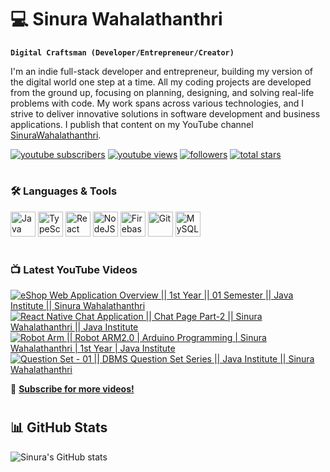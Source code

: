 # 💻 Sinura Wahalathanthri

**`Digital Craftsman (Developer/Entrepreneur/Creator)`**

I'm an indie full-stack developer and entrepreneur, building my version of the digital world one step at a time. All my coding projects are developed from the ground up, focusing on planning, designing, and solving real-life problems with code. My work spans across various technologies, and I strive to deliver innovative solutions in software development and business applications. I publish that content on my YouTube channel [SinuraWahalathanthri](https://www.youtube.com/@SinuraWahalathanthri).

   <p align="left">
      <a href="https://www.youtube.com/channel/UCf2AdxyhFLGE1DKcTnyefSw?sub_confirmation=1">
         <img alt="youtube subscribers" title="Subscribe to my YouTube channel" src="https://custom-icon-badges.demolab.com/youtube/channel/subscribers/UCf2AdxyhFLGE1DKcTnyefSw?color=%23E05D44&label=SUBSCRIBE&logo=video&logoColor=white&style=for-the-badge&labelColor=CE4630"/></a> 
      <a href="https://www.youtube.com/channel/UCf2AdxyhFLGE1DKcTnyefSw">
         <img alt="youtube views" title="YouTube views" src="https://custom-icon-badges.demolab.com/youtube/channel/views/UCf2AdxyhFLGE1DKcTnyefSw?color=%23E1AD0E&logo=eye&logoColor=white&style=for-the-badge&labelColor=C79600"/></a> 
      <a href="https://github.com/SinuraWahalathanthri?tab=followers">
         <img alt="followers" title="Follow me on Github" src="https://custom-icon-badges.demolab.com/github/followers/SinuraWahalathanthri?color=236ad3&labelColor=1155ba&style=for-the-badge&logo=person-add&label=Follow&logoColor=white"/></a>
      <a href="https://github.com/SinuraWahalathanthri?tab=repositories&sort=stargazers">
         <img alt="total stars" title="Total stars on GitHub" src="https://custom-icon-badges.demolab.com/github/stars/SinuraWahalathanthri?color=55960c&style=for-the-badge&labelColor=488207&logo=star"/></a>
   </p>

#

### 🛠️ Languages & Tools

<p align="left">
  <img alt="Java" width="40px" src="https://cdn.jsdelivr.net/gh/devicons/devicon/icons/java/java-original.svg"/>
  <img alt="TypeScript" width="40px" src="https://cdn.jsdelivr.net/gh/devicons/devicon/icons/typescript/typescript-plain.svg"/>
  <img alt="React Native" width="40px" src="https://cdn.jsdelivr.net/gh/devicons/devicon/icons/react/react-original.svg"/>
  <img alt="NodeJS" width="40px" src="https://cdn.jsdelivr.net/gh/devicons/devicon/icons/nodejs/nodejs-original.svg"/>
  <img alt="Firebase" width="40px" src="https://cdn.jsdelivr.net/gh/devicons/devicon/icons/firebase/firebase-plain.svg"/>
  <img alt="Git" width="40px" src="https://cdn.jsdelivr.net/gh/devicons/devicon/icons/git/git-original.svg"/>
  <img alt="MySQL" width="40px" src="https://cdn.jsdelivr.net/gh/devicons/devicon/icons/mysql/mysql-original.svg"/>
</p>

#

### 📺 Latest YouTube Videos

[![eShop Web Application Overview || 1st Year || 01 Semester || Java Institute || Sinura Wahalathanthri](https://ytcards.demolab.com/?id=vx_4fm_N6QQ&title=eShop+Web+Application+Overview+%7C%7C+1st+Year+%7C%7C+01+Semester+%7C%7C+Java+Institute+%7C%7C+Sinura+Wahalathanthri&lang=en&timestamp=1670380800&background_color=%230d1117&title_color=%23ffffff&stats_color=%23dedede&max_title_lines=1&width=250&border_radius=5&duration=2340 "eShop Web Application Overview || 1st Year || 01 Semester || Java Institute || Sinura Wahalathanthri")](https://www.youtube.com/watch?v=vx_4fm_N6QQ)
[![React Native Chat Application || Chat Page Part-2 || Sinura Wahalathanthri || Java Institute](https://ytcards.demolab.com/?id=_m33nNp5jwo&title=React+Native+Chat+Application+%7C%7C+Chat+Page+Part-2+%7C%7C+Sinura+Wahalathanthri+%7C%7C+Java+Institute&lang=en&timestamp=1673778800&background_color=%230d1117&title_color=%23ffffff&stats_color=%23dedede&max_title_lines=1&width=250&border_radius=5&duration=856 "React Native Chat Application || Chat Page Part-2 || Sinura Wahalathanthri || Java Institute")](https://www.youtube.com/watch?v=_m33nNp5jwo)
[![Robot Arm || Robot ARM2.0 | Arduino Programming | Sinura Wahalathanthri | 1st Year | Java Institute](https://ytcards.demolab.com/?id=K3uVNez2H48&title=Robot+Arm+%7C%7C+Robot+ARM2.0+%7C+Arduino+Programming+%7C%7C+Sinura+Wahalathanthri+%7C%7C+1st+Year+%7C%7C+Java+Institute&lang=en&timestamp=1668324660&background_color=%230d1117&title_color=%23ffffff&stats_color=%23dedede&max_title_lines=1&width=250&border_radius=5&duration=587 "Robot Arm || Robot ARM2.0 | Arduino Programming | Sinura Wahalathanthri | 1st Year | Java Institute")](https://www.youtube.com/watch?v=K3uVNez2H48)
[![Question Set - 01 || DBMS Question Set Series || Java Institute || Sinura Wahalathanthri](https://ytcards.demolab.com/?id=nYgX6G7WNrs&title=Question+Set+-+01+%7C%7C+DBMS+Question+Set+Series+%7C%7C+Java+Institute+%7C%7C+Sinura+Wahalathanthri&lang=en&timestamp=1617006000&background_color=%230d1117&title_color=%23ffffff&stats_color=%23dedede&max_title_lines=1&width=250&border_radius=5&duration=590 "Question Set - 01 || DBMS Question Set Series || Java Institute || Sinura Wahalathanthri")](https://www.youtube.com/watch?v=nYgX6G7WNrs)
<!-- YOUTUBE-VIDEOS:END -->

🔔 **[Subscribe for more videos!](https://www.youtube.com/@SinuraWahalathanthri?sub_confirmation=1)**

#

## 📊 GitHub Stats

![Sinura's GitHub stats](https://github-readme-stats.vercel.app/api?username=SinuraWahalathanthri&show_icons=true&theme=gruvbox)

